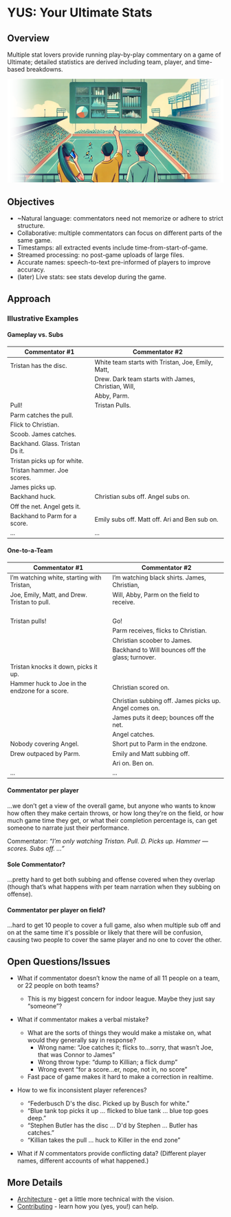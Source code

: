 # YUS: Your Ultimate Stats

## Overview

Multiple stat lovers provide running play-by-play commentary on a game of Ultimate;
detailed statistics are derived including team, player, and time-based breakdowns.

![inspirational image](docs/inspiration.webp)

## Objectives

* ~Natural language: commentators need not memorize or adhere to strict structure.
* Collaborative: multiple commentators can focus on different parts of the same game.
* Timestamps: all extracted events include time-from-start-of-game.
* Streamed processing: no post-game uploads of large files.
* Accurate names: speech-to-text pre-informed of players to improve accuracy.
* (later) Live stats: see stats develop during the game.

## Approach

### Illustrative Examples

#### Gameplay vs. Subs

| Commentator #1                                     | Commentator #2                                         |
|----------------------------------------------------|--------------------------------------------------------|
| Tristan has the disc.                              | White team starts with Tristan, Joe, Emily, Matt,      |
|                                                    | Drew. Dark team starts with James, Christian, Will,    |
|                                                    | Abby, Parm.                                            |
| Pull!                                              | Tristan Pulls.                                         |
| Parm catches the pull.                             |                                                        |
| Flick to Christian.                                |                                                        |
| Scoob. James catches.                              |                                                        |
| Backhand. Glass. Tristan Ds it.                    |                                                        |
| Tristan picks up for white.                        |                                                        |
| Tristan hammer. Joe scores.                        |                                                        |
| James picks up.                                    |                                                        |
| Backhand huck.                                     | Christian subs off. Angel subs on.                     |
| Off the net. Angel gets it.                        |                                                        |
| Backhand to Parm for a score.                      | Emily subs off. Matt off. Ari and Ben sub on.          |
| ...                                                | ...                                                    |

#### One-to-a-Team

| Commentator #1                                     | Commentator #2                                         |
|----------------------------------------------------|--------------------------------------------------------|
| I’m watching white, starting with Tristan,         | I’m watching black shirts. James, Christian,           |
| Joe, Emily, Matt, and Drew. Tristan to pull.       | Will, Abby, Parm on the field to receive.              |
|                                                    |                                                        |
| Tristan pulls!                                     | Go!                                                    |
|                                                    | Parm receives, flicks to Christian.                    |
|                                                    | Christian scoober to James.                            |
|                                                    | Backhand to Will bounces off the glass; turnover.      |
| Tristan knocks it down, picks it up.               |                                                        |
| Hammer huck to Joe in the endzone for a score.     | Christian scored on.                                   |
|                                                    | Christian subbing off. James picks up. Angel comes on. |
|                                                    | James puts it deep; bounces off the net.               |
|                                                    | Angel catches.                                         |
| Nobody covering Angel.                             | Short put to Parm in the endzone.                      |
| Drew outpaced by Parm.                             | Emily and Matt subbing off.                            |
|                                                    | Ari on. Ben on.                                        |
| ...                                                | ...                                                    |

#### Commentator per player

…we don’t get a view of the overall game, but anyone who wants to know how often they make certain throws,
or how long they’re on the field, or how much game time they get, or what their completion percentage is,
can get someone to narrate just their performance.

Commentator: _“I’m only watching Tristan. Pull. D. Picks up. Hammer — scores. Subs off. …”_

#### Sole Commentator?

…pretty hard to get both subbing and offense covered when they overlap
(though that’s what happens with per team narration when they subbing on offense).

#### Commentator per player on field?

…hard to get 10 people to cover a full game, also when multiple sub off and on at the same time it's possible
or likely that there will be confusion, causing two people to cover the same player and no one to cover the other.

## Open Questions/Issues

* What if commentator doesn’t know the name of all 11 people on a team, or 22 people on both teams?
  * This is my biggest concern for indoor league. Maybe they just say “someone”?

* What if commentator makes a verbal mistake?
  * What are the sorts of things they would make a mistake on, what would they generally say in response?
    * Wrong name: “Joe catches it; flicks to…sorry, that wasn’t Joe, that was Connor to James”
    * Wrong throw type: “dump to Killian; a flick dump”
    * Wrong event “for a score…er, nope, not in, no score”
  * Fast pace of game makes it hard to make a correction in realtime.

* How to we fix inconsistent player references?
  * “Federbusch D's the disc. Picked up by Busch for white.”
  * “Blue tank top picks it up … flicked to blue tank … blue top goes deep.”
  * “Stephen Butler has the disc … D'd by Stephen … Butler has catches.”
  * “Killian takes the pull … huck to Killer in the end zone”

* What if _N_ commentators provide conflicting data? (Different player names, different accounts of what happened.)

## More Details

* [Architecture](docs/architecture.md) - get a little more technical with the vision.
* [Contributing](docs/CONTRIBUTING.md) - learn how you (yes, you!) can help.
